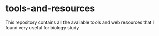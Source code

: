 # tools-and-resources
This repository contains all the available tools and web resources that I found very useful for biology study 
